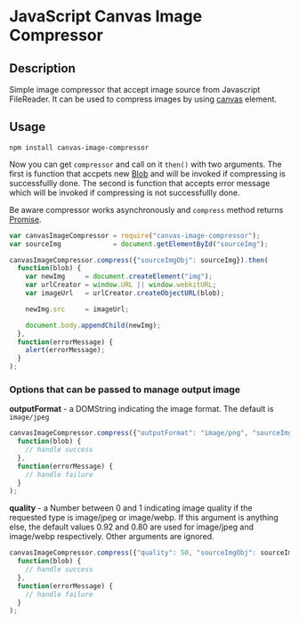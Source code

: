 # JavaScript Canvas Image Compressor

## Description
Simple image compressor that accept image source from Javascript FileReader. It can be used to compress images by using
[canvas](https://developer.mozilla.org/en-US/docs/HTML/Canvas) element.

## Usage
```shell
npm install canvas-image-compressor
```

Now you can get `compressor` and call on it `then()` with two arguments.
The first is function that accpets new [Blob](https://developer.mozilla.org/en-US/docs/Web/API/Blob) and will be invoked if compressing is successfullly done.
The second is function that accepts error message which will be invoked if compressing is not successfullly done.

Be aware compressor works asynchronously and `compress` method returns [Promise](https://developer.mozilla.org/en-US/docs/Web/JavaScript/Reference/Global_Objects/Promise).


```javascript
var canvasImageCompressor = require("canvas-image-compressor");
var sourceImg             = document.getElementById("sourceImg");

canvasImageCompressor.compress({"sourceImgObj": sourceImg}).then(
  function(blob) {
    var newImg     = document.createElement("img");
    var urlCreator = window.URL || window.webkitURL;
    var imageUrl   = urlCreator.createObjectURL(blob);

    newImg.src     = imageUrl;

    document.body.appendChild(newImg);
  },
  function(errorMessage) {
    alert(errorMessage);
  }
);
```

### Options that can be passed to manage output image

**outputFormat** - a DOMString indicating the image format. The default is `image/jpeg`

```javascript
canvasImageCompressor.compress({"outputFormat": "image/png", "sourceImgObj": sourceImg}).then(
  function(blob) {
    // handle success
  },
  function(errorMessage) {
    // handle failure
  }
);
```

**quality**      - a Number between 0 and 1 indicating image quality if the requested type is image/jpeg or image/webp. If this argument is anything else, the default values 0.92 and 0.80 are used for image/jpeg and image/webp respectively. Other arguments are ignored.

```javascript
canvasImageCompressor.compress({"quality": 50, "sourceImgObj": sourceImg}).then(
  function(blob) {
    // handle success
  },
  function(errorMessage) {
    // handle failure
  }
);
```
